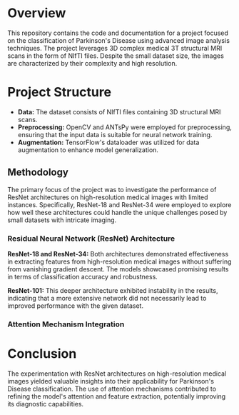 # Overview
This repository contains the code and documentation for a project focused on the classification of Parkinson's Disease using advanced image analysis techniques. The project leverages 3D complex medical 3T structural MRI scans in the form of NIfTI files. Despite the small dataset size, the images are characterized by their complexity and high resolution.
# Project Structure
* **Data:** The dataset consists of NIfTI files containing 3D structural MRI scans.
* **Preprocessing:** OpenCV and ANTsPy were employed for preprocessing, ensuring that the input data is suitable for neural network training.
* **Augmentation:** TensorFlow's dataloader was utilized for data augmentation to enhance model generalization.
## Methodology
The primary focus of the project was to investigate the performance of ResNet architectures on high-resolution medical images with limited instances. Specifically, ResNet-18 and ResNet-34 were employed to explore how well these architectures could handle the unique challenges posed by small datasets with intricate imaging.

### Residual Neural Network (ResNet) Architecture
**ResNet-18 and ResNet-34:**  Both architectures demonstrated effectiveness in extracting features from high-resolution medical images without suffering from vanishing gradient descent. The models showcased promising results in terms of classification accuracy and robustness.

**ResNet-101:** This deeper architecture exhibited instability in the results, indicating that a more extensive network did not necessarily lead to improved performance with the given dataset.
### Attention Mechanism Integration
# Conclusion
The experimentation with ResNet architectures on high-resolution medical images yielded valuable insights into their applicability for Parkinson's Disease classification. The use of attention mechanisms contributed to refining the model's attention and feature extraction, potentially improving its diagnostic capabilities.
